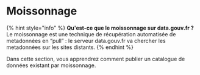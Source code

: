 # Moissonnage

{% hint style="info" %}
**Qu'est-ce que le moissonnage sur data.gouv.fr ?** \
Le moissonnage est une technique de récupération automatisée de metadonnées en “pull” : le serveur data.gouv.fr va chercher les metadonnées sur les sites distants.
{% endhint %}

Dans cette section, vous apprendrez comment publier un catalogue de données existant par moissonnage.
